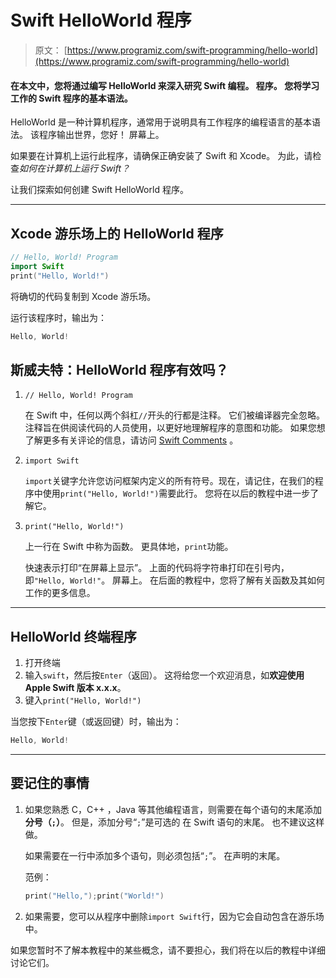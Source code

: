 # Swift HelloWorld 程序

> 原文： [https://www.programiz.com/swift-programming/hello-world](https://www.programiz.com/swift-programming/hello-world)

#### 在本文中，您将通过编写 HelloWorld 来深入研究 Swift 编程。 程序。 您将学习工作的 Swift 程序的基本语法。

HelloWorld 是一种计算机程序，通常用于说明具有工作程序的编程语言的基本语法。 该程序输出世界，您好！ 屏幕上。

如果要在计算机上运行此程序，请确保正确安装了 Swift 和 Xcode。 为此，请检查*如何在计算机上运行 Swift？*

让我们探索如何创建 Swift HelloWorld 程序。

* * *

## Xcode 游乐场上的 HelloWorld 程序

```swift
// Hello, World! Program
import Swift
print("Hello, World!") 
```

将确切的代码复制到 Xcode 游乐场。

运行该程序时，输出为：

```swift
Hello, World!
```

## 斯威夫特：HelloWorld 程序有效吗？

1.  `// Hello, World! Program`

    在 Swift 中，任何以两个斜杠`//`开头的行都是注释。 它们被编译器完全忽略。 注释旨在供阅读代码的人员使用，以更好地理解程序的意图和功能。 如果您想了解更多有关评论的信息，请访问 [Swift Comments](/swift-programming/comments "Swift Comments") 。

2.  `import Swift`

    `import`关键字允许您访问框架内定义的所有符号。现在，请记住，在我们的程序中使用`print("Hello, World!")`需要此行。 您将在以后的教程中进一步了解它。

3.  `print("Hello, World!")`

    上一行在 Swift 中称为函数。 更具体地，`print`功能。

    快速表示打印“在屏幕上显示”。 上面的代码将字符串打印在引号内，即`"Hello, World!"`。 屏幕上。 在后面的教程中，您将了解有关函数及其如何工作的更多信息。

* * *

## HelloWorld 终端程序

1.  打开终端
2.  输入`swift`，然后按`Enter`（返回）。 这将给您一个欢迎消息，如**欢迎使用 Apple Swift 版本 x.x.x**。
3.  键入`print("Hello, World!")`

当您按下`Enter`键（或返回键）时，输出为：

```swift
Hello, World!
```

* * *

## 要记住的事情

1.  如果您熟悉 C，C++ ，Java 等其他编程语言，则需要在每个语句的末尾添加**分号（`;`）**。 但是，添加分号“`;`”是可选的 在 Swift 语句的末尾。 也不建议这样做。

    如果需要在一行中添加多个语句，则必须包括“`;`”。 在声明的末尾。

    范例：

    ```swift
    print("Hello,");print("World!")

    ```

2.  如果需要，您可以从程序中删除`import Swift`行，因为它会自动包含在游乐场中。

如果您暂时不了解本教程中的某些概念，请不要担心，我们将在以后的教程中详细讨论它们。
